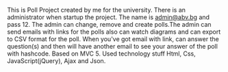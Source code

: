 This is Poll Project created by me for the university. There is an administrator when startup the project. 
The name is admin@abv.bg and pass 12. The admin can change, 
remove and create polls.The admin can send emails with links for the polls also can watch diagrams
and can export to CSV format for the poll. When you've got email with link, can answer the question(s) and then will have 
another email to see your answer of the poll with hashcode. Based on MVC 5. Used technology stuff Html, Css, JavaScript(jQuery), Ajax and Json.
